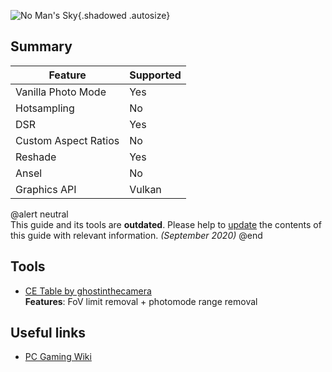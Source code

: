 ![No Man's Sky](Images\nmsheader.png "Shot by Ghostinthecamera"){.shadowed .autosize}

## Summary

Feature | Supported
--|--
Vanilla Photo Mode | Yes
Hotsampling | No
DSR | Yes
Custom Aspect Ratios | No
Reshade | Yes
Ansel | No
Graphics API | Vulkan

@alert neutral  
This guide and its tools are **outdated**. Please help to [update](https://framedsc.com/contribute.htm#updating-guides) the contents of this guide with relevant information. *(September 2020)* 
@end

## Tools

* [CE Table by ghostinthecamera](..\CheatTables\GITC_NMS_Origins_FoV.Range.Remover.v2.CT)  
**Features**: FoV limit removal + photomode range removal  

## Useful links

* [PC Gaming Wiki](https://nomanssky.gamepedia.com/No_Man%27s_Sky_Wiki)
